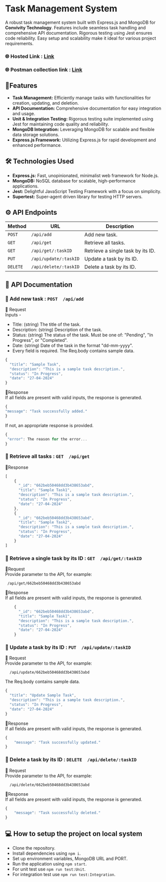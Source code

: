 # Task Management System

A robust task management system built with Express.js and MongoDB for <b>Convivity Technology</b>. Features include seamless task handling and comprehensive API documentation. Rigorous testing using Jest ensures code reliability. Easy setup and scalability make it ideal for various project requirements.
### 🌐 Hosted Link : [Link](https://pine-task-management-system.onrender.com)
### 🌐 Postman collection link : [Link](https://www.postman.com/ankush-pine/workspace/task-management/collection/28535484-bb0fe2c6-5c96-4a8c-b7d2-3bf7c3e39d67)
## 🚀Features
- <b>Task Management:</b> Efficiently manage tasks with functionalities for creation, updating, and deletion.
- <b>API Documentation:</b> Comprehensive documentation for easy integration and usage.
- <b>Unit & Integration Testing:</b> Rigorous testing suite implemented using Jest for maintaining code quality and reliability.
- <b>MongoDB Integration:</b> Leveraging MongoDB for scalable and flexible data storage solutions.
- <b>Express.js Framework:</b> Utilizing Express.js for rapid development and enhanced performance.

## 🛠 Technologies Used
- <b>Express.js:</b> Fast, unopinionated, minimalist web framework for Node.js.
- <b>MongoDB:</b> NoSQL database for scalable, high-performance applications.
- <b>Jest:</b> Delightful JavaScript Testing Framework with a focus on simplicity.
- <b>Supertest:</b> Super-agent driven library for testing HTTP servers.

## ⚙ API Endpoints 

| Method   | URL                                      | Description                            |
| -------- | ---------------------------------------- | ---------------------------------------|
| `POST`   | `/api/add`                               | Add new task.                          |
| `GET`    | `/api/get`                               | Retrieve all tasks.                    |
| `GET`    | `/api/get/:taskID`                       | Retrieve a single task by its ID.      |
| `PUT`    | `/api/update/:taskID`                    | Update a task by its ID.               |
| `DELETE` | `/api/delete/:taskID`                    | Delete a task by its ID.               |

## 📖 API Documentation

### 🔶 Add new task : `POST  /api/add`

📩 Request <br/>
Inputs - 
- Title: (string) The title of the task.
- Description: (string) Description of the task.
- Status: (string) The status of the task. Must be one of: "Pending", "In Progress", or "Completed".
- Date: (string) Date of the task in the format "dd-mm-yyyy".
- Every field is required.
The Req.body contains sample data.

```javascript
{
  "title": "Sample Task",
  "description": "This is a sample task description.",
  "status": "In Progress",
  "date": "27-04-2024"
}
```
💬Response <br/>
If all fields are present with valid inputs, the response is generated.
```javascript
{
"message": "Task successfully added."
}
```

If not, an appropriate response is provided.
```javascript
{
 "error": The reason for the error...
}
```

### 🔶 Retrieve all tasks : `GET  /api/get`
💬Response <br/>
```javascript
[
    {
      "_id": "662beb50468dd3b438653abd",
      "title": "Sample Task1",
      "description": "This is a sample task description.",
      "status": "In Progress",
      "date": "27-04-2024"
    },
    {
      "_id": "662beb50468dd3b438653abd",
      "title": "Sample Task2",
      "description": "This is a sample task description.",
      "status": "In Progress",
      "date": "27-04-2024"
    }  
]
```

### 🔶 Retrieve a single task by its ID : `GET  /api/get/:taskID`
📩Request <br/>
Provide parameter to the API, for example:
```
 /api/get/662beb50468dd3b438653abd
```
💬Response <br/>
If all fields are present with valid inputs, the response is generated.
```javascript
    {
      "_id": "662beb50468dd3b438653abd",
      "title": "Sample Task1",
      "description": "This is a sample task description.",
      "status": "In Progress",
      "date": "27-04-2024"
    }
```


### 🔶 Update a task by its ID : `PUT  /api/update/:taskID`
📩 Request <br/>
Provide parameter to the API, for example:
```
  /api/update/662beb50468dd3b438653abd
```

The Req.body contains sample data.
```javascript
{
  "title": "Update Sample Task",
  "description": "This is a sample task description.",
  "status": "In Progress",
  "date": "27-04-2024"
}
```
💬Response <br/>
If all fields are present with valid inputs, the response is generated.
```javascript
{
    "message": "Task successfully updated."
}
```


### 🔶 Delete a task by its ID : `DELETE  /api/delete/:taskID`
📩 Request <br/>
Provide parameter to the API, for example:
```
  /api/delete/662beb50468dd3b438653abd
```
💬Response <br/>
If all fields are present with valid inputs, the response is generated.
```javascript
{
    "message": "Task successfully deleted."
}
```
## 💻 How to setup the project on local system
- Clone the repository.
- Install dependencies using `npm i`.
- Set up environment variables, MongoDB URL and PORT.
- Run the application using `npm start`.
- For unit test use `npm run test:Unit`.
- For integration test use `npm run test:Integration`.




